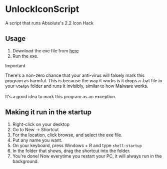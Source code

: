 # UnlockIconScript

A script that runs Absolute's 2.2 Icon Hack

## Usage

1. Download the exe file from [here](https://github.com/actuallyarm64/UnlockIconScript/releases/download/v1/UnlockIconScript.exe)
2. Run the exe.
> [!IMPORTANT]  
> There's a non-zero chance that your anti-virus will falsely mark this program as harmful. This is because the way it works is it drops a .bat file in your `%temp%` folder and runs it invisibly, similar to how Malware works.<br><br>It's a good idea to mark this program as an exception.

## Making it run in the startup

1. Right-click on your desktop
2. Go to New -> Shortcut
3. For the location, click browse, and select the exe file.
4. Put any name you want.
5. On your keyboard, press Windows + R and type `shell:startup`
6. In the folder that shows, drag the shortcut into the folder.
7. You're done! Now everytime you restart your PC, it will always run in the background.
